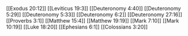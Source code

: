[[Exodus 20:12]]
[[Leviticus 19:3]]
[[Deuteronomy 4:40]]
[[Deuteronomy 5:29]]
[[Deuteronomy 5:33]]
[[Deuteronomy 6:2]]
[[Deuteronomy 27:16]]
[[Proverbs 3:1]]
[[Matthew 15:4]]
[[Matthew 19:19]]
[[Mark 7:10]]
[[Mark 10:19]]
[[Luke 18:20]]
[[Ephesians 6:1]]
[[Colossians 3:20]]
